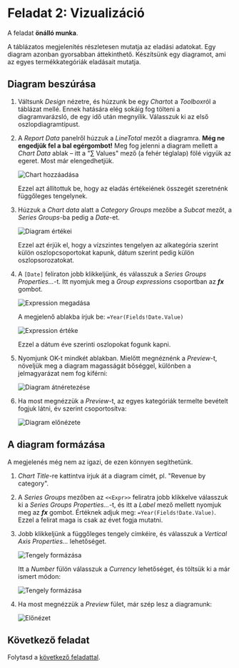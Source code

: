 # Feladat 2: Vizualizáció

A feladat **önálló munka**.

A táblázatos megjelenítés részletesen mutatja az eladási adatokat. Egy diagram azonban gyorsabban áttekinthető. Készítsünk egy diagramot, ami az egyes termékkategóriák eladásait mutatja.

## Diagram beszúrása

1. Váltsunk _Design_ nézetre, és húzzunk be egy *Chart*ot a *Toolbox*ról a táblázat mellé. Ennek hatására elég sokáig fog tölteni a diagramvarázsló, de egy idő után megnyílik. Válasszuk ki az első oszlopdiagramtípust.

1. A _Report Data_ panelről húzzuk a _LineTotal_ mezőt a diagramra. **Még ne engedjük fel a bal egérgombot!** Meg fog jelenni a diagram mellett a _Chart Data_ ablak – itt a "∑ Values" mező (a fehér téglalap) fölé vigyük az egeret. Most már elengedhetjük.

   ![Chart hozzáadása](images/rs-chart-data.png)

   Ezzel azt állítottuk be, hogy az eladás értékeiének összegét szeretnénk függőleges tengelynek.

1. Húzzuk a _Chart data_ alatt a _Category Groups_ mezőbe a _Subcat_ mezőt, a _Series Groups_-ba pedig a _Date_-et.

   ![Diagram értékei](images/rs-chart-values.png)

   Ezzel azt érjük el, hogy a vízszintes tengelyen az alkategória szerint külön oszlopcsoportokat kapunk, dátum szerint pedig külön oszlopsorozatokat.

1. A `[Date]` feliraton jobb klikkeljünk, és válasszuk a _Series Groups Properties…_-t. Itt nyomjuk meg a _Group expressions_ csoportban az **_fx_** gombot.

   ![Expression megadása](images/rs-chart-group-expression.png)

   A megjelenő ablakba írjuk be: `=Year(Fields!Date.Value)`

   ![Expression értéke](images/rs-chart-group-expression2.png)

   Ezzel a dátum éve szerinti oszlopokat fogunk kapni.

1. Nyomjunk OK-t mindkét ablakban. Mielőtt megnéznénk a _Preview_-t, növeljük meg a diagram magasságát bőséggel, különben a jelmagyarázat nem fog kiférni:

   ![Diagram átnéretezése](images/rs-chart-resize.png)

1. Ha most megnézzük a *Preview*-t, az egyes kategóriák termelte bevételt fogjuk látni, év szerint csoportosítva:

   ![Diagram előnézete](images/rs-chart-preview-1.png)

## A diagram formázása

A megjelenés még nem az igazi, de ezen könnyen segíthetünk.

1. _Chart Title_-re kattintva írjuk át a diagram címét, pl. "Revenue by category".

1. A _Series Groups_ mezőben az `<<Expr>>` feliratra jobb klikkelve válasszuk ki a _Series Groups Properties…_-t, és itt a _Label_ mező mellett nyomjuk meg az **_fx_** gombot. Értéknek adjuk meg: `=Year(Fields!Date.Value)`. Ezzel a felirat maga is csak az évet fogja mutatni.

1. Jobb klikkeljünk a függőleges tengely címkéire, és válasszuk a _Vertical Axis Properties…_ lehetőséget.

   ![Tengely formázása](images/rs-y-axis-properties.png)

   Itt a _Number_ fülön válasszuk a _Currency_ lehetőséget, és töltsük ki a már ismert módon:

   ![Tengely formázása](images/rs-y-axis-properties-currency.png)

1. Ha most megnézzük a _Preview_ fület, már szép lesz a diagramunk:

   ![Előnézet](images/rs-chart-preview-2.png)

## Következő feladat

Folytasd a [következő feladattal](Feladat-3.md).
